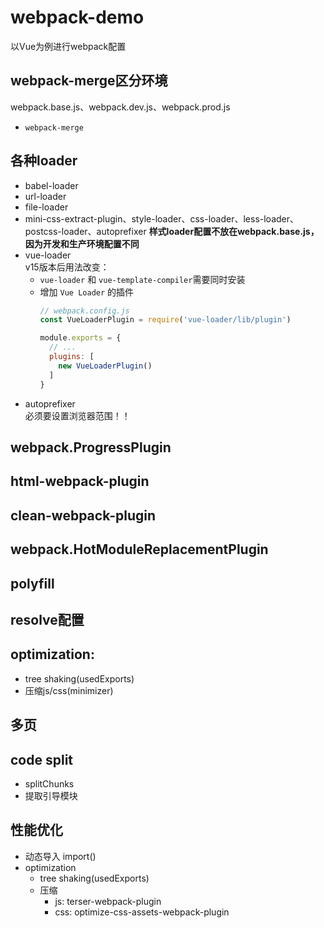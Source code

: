 # webpack-demo
以Vue为例进行webpack配置
## webpack-merge区分环境
  webpack.base.js、webpack.dev.js、webpack.prod.js  
  - `webpack-merge`
## 各种loader
- babel-loader
- url-loader
- file-loader
- mini-css-extract-plugin、style-loader、css-loader、less-loader、postcss-loader、autoprefixer **样式loader配置不放在webpack.base.js，因为开发和生产环境配置不同**
- vue-loader  
v15版本后用法改变：
  - `vue-loader` 和 `vue-template-compiler`需要同时安装
  - 增加 `Vue Loader` 的插件
    ```js
    // webpack.config.js
    const VueLoaderPlugin = require('vue-loader/lib/plugin')

    module.exports = {
      // ...
      plugins: [
        new VueLoaderPlugin()
      ]
    }
    ```
- autoprefixer  
  必须要设置浏览器范围！！

## webpack.ProgressPlugin
## html-webpack-plugin
## clean-webpack-plugin
## webpack.HotModuleReplacementPlugin
## polyfill

## resolve配置
## optimization:
  - tree shaking(usedExports)
  - 压缩js/css(minimizer)
## 多页
## code split
  - splitChunks
  - 提取引导模块

## 性能优化
  - 动态导入 import()
  - optimization
    - tree shaking(usedExports)
    - 压缩
      - js: terser-webpack-plugin
      - css: optimize-css-assets-webpack-plugin

